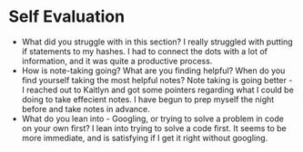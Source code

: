 # Self Evaluation

- What did you struggle with in this section?
I really struggled with putting if statements to my hashes. I had to connect the dots with a lot of information, and it was quite a productive process.
- How is note-taking going? What are you finding helpful? When do you find yourself taking the most helpful notes?
Note taking is going better - I reached out to Kaitlyn and got some pointers regarding what I could be doing to take effecient notes. I have begun to prep myself the night before and take notes in advance.
- What do you lean into - Googling, or trying to solve a problem in code on your own first? I lean into trying to solve a code first. It seems to be more immediate, and is satisfying if I get it right without googling.
